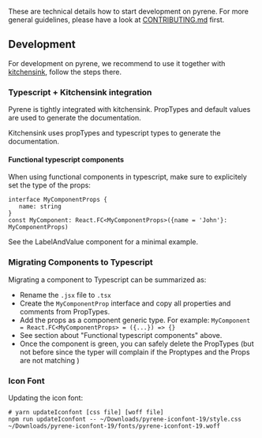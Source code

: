 These are technical details how to start development on pyrene. For more general guidelines, please have a look at [CONTRIBUTING.md](../CONTRIBUTING.md) first.
## Development

For development on pyrene, we recommend to use it together with [kitchensink](../kitchensink), follow the steps there.

### Typescript + Kitchensink integration
Pyrene is tightly integrated with kitchensink. PropTypes and default values are used to generate the documentation.

Kitchensink uses propTypes and typescript types to generate the documentation.

#### Functional typescript components
When using functional components in typescript, make sure to explicitely set the type of the props:
```
interface MyComponentProps {
   name: string
}
const MyComponent: React.FC<MyComponentProps>({name = 'John'}: MyComponentProps)
```

See the LabelAndValue component for a minimal example.  

### Migrating Components to Typescript
Migrating a component to Typescript can be summarized as:
   - Rename the `.jsx` file to `.tsx`
   - Create the `MyComponentProp` interface and copy all properties and comments from PropTypes.
   - Add the props as a component generic type. For example:
      ```MyComponent = React.FC<MyComponentProps> = ({...}) => {}```
   - See section about "Functional typescript components" above.
   - Once the component is green, you can safely delete the PropTypes (but not before since the typer will complain if
   the Proptypes and the Props are not matching )

### Icon Font

Updating the icon font:
```
# yarn updateIconfont [css file] [woff file]
npm run updateIconfont -- ~/Downloads/pyrene-iconfont-19/style.css  ~/Downloads/pyrene-iconfont-19/fonts/pyrene-iconfont-19.woff
```
